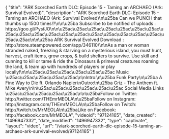 {
    "title": "ARK Scorched Earth DLC: Episode 15 - Taming an ARCHAEO (Ark: Survival Evolved)",
    "description": "ARK Scorched Earth DLC: Episode 15 - Taming an ARCHAEO (Ark: Survival Evolved)\n\u25ba Can we PUNCH that thumbs up 1500 times!?\n\n\u25ba Subscribe to be notified of uploads : https:\/\/goo.gl\/PysfJO\n\n\u25ac\u25ac\u25ac\u25ac\u25ac\u25ac\u25ac\u25ac\u25ac\u25ac\u25ac\u25ac\u25ac\u25ac\u25ac\u25ac\u25ac\u25ac\u25ac\u25ac\n\n\u25ba ARK Survival Evolved Download : http:\/\/store.steampowered.com\/app\/346110\/\n\nAs a man or woman stranded naked, freezing & starving on a mysterious island, you must hunt, harvest, craft items, grow crops, & build shelters to survive. Use skill and cunning to kill or tame & ride the Dinosaurs & primeval creatures roaming the land, & team up with hundreds of players or play locally!\n\n\u25ac\u25ac\u25ac\u25ac\u25ac\u25ac            Music             \u25ac\u25ac\u25ac\u25ac\u25ac\n\nIntro:\n\u25ba Funk Party\n\u25ba A Fine Way to Die ft. Orlando Napier\nOutro:\n\u25ba Griz - The Anthem ft. Mike Avery\n\n\u25ac\u25ac\u25ac\u25ac\u25ac\u25ac Social Media Links \u25ac\u25ac\u25ac\u25ac\u25ac\n\n\u25baFollow on Twitter: http:\/\/twitter.com\/THEmrMEOLA\n\u25baFollow on Instagram: http:\/\/instagram.com\/THEmrMEOLA\n\u25baFollow on Twitch: http:\/\/twitch.tv\/MrMEOLA\n\u25baLike on Facebook: http:\/\/facebook.com\/MrMEOLA",
    "videoid": "97124165",
    "date_created": "1496947332",
    "date_modified": "1496947332",
    "type": "captivate",
    "layout": "video",
    "url": "\/v\/ark-scorched-earth-dlc-episode-15-taming-an-archaeo-ark-survival-evolved\/97124165"
}